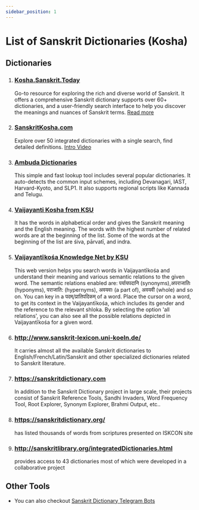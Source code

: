 ```yaml
---
sidebar_position: 1
---
```


# List of Sanskrit Dictionaries (Kosha)

## Dictionaries

1. ### [Kosha.Sanskrit.Today](https://kosha.sanskrit.today)
    
    Go-to resource for exploring the rich and diverse world of Sanskrit. It offers a comprehensive Sanskrit dictionary supports over 60+ dictionaries, and a user-friendly search interface to help you discover the meanings and nuances of Sanskrit terms. [Read more](kosha.sanskrit.today)

1. ### [SanskritKosha.com](https://sanskritkosha.com)

    Explore over 50 integrated dictionaries with a single search, find detailed definitions. [<IconFA icon="fab fa-youtube" /> Intro Video](https://youtu.be/Ksgdu6EJ7zA?feature=shared)

1. ### [Ambuda Dictionaries](https://ambuda.org/tools/dictionaries)

    This simple and fast lookup tool includes several popular dictionaries. It auto-detects the common input schemes, including Devanagari, IAST, Harvard-Kyoto, and SLP1. It also supports regional scripts like Kannada and Telugu.

1. ### [Vaijayanti Kosha from KSU](https://sambhasha.ksu.ac.in/CompLing/cgi-bin/mahakosha/k_synset_aggregate.py)

    It has the words in alphabetical order and gives the Sanskrit meaning and the English meaning. The words with the highest number of related words are at the beginning of the list. Some of the words at the beginning of the list are śiva, pārvatī, and indra.

1. ### [Vaijayantīkośa Knowledge Net by KSU](https://sambhasha.ksu.ac.in/CompLing/vk/)

    This web version helps you search words in Vaijayantīkośa and understand their meaning and various semantic relations to the given word. The semantic relations enabled are: पर्यायपदानि (synonyms),अपराजातिः (hyponyms), पराजाति: (hypernyms), अवयवाः (a part of), अवयवी (whole) and so on. You can key in a पदम्/प्रातिपदिकम् of a word. Place the cursor on a word, to get its context in the Vaijayantīkośa, which includes its gender and the reference to the relevant shloka. By selecting the option 'all relations', you can also see all the possible relations depicted in Vaijayantīkośa for a given word.


1. ### http://www.sanskrit-lexicon.uni-koeln.de/

    It carries almost all the available Sanskrit dictionaries to English/French/Latin/Sanskrit and other specialized dictionaries related to Sanskrit literature.

1. ### https://sanskritdictionary.com

    In addition to the Sanskrit Dictionary project in large scale, their projects consist of Sanskrit Reference Tools, Sandhi Invaders, Word Frequency Tool, Root Explorer, Synonym Explorer, Brahmi Output, etc..

1. ### https://sanskritdictionary.org/

    has listed thousands of words from scriptures presented on ISKCON site

1. ### http://sanskritlibrary.org/integratedDictionaries.html

    provides access to 43 dictionaries most of which were developed in a collaborative project

## Other Tools

* You can also checkout [Sanskrit Dictionary Telegram Bots](/info/utility/telegram-bots#dictionary-bots)
